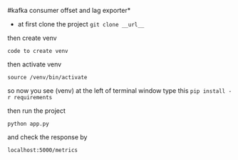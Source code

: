 #kafka consumer offset and lag exporter*

- at first clone the project 
``git clone __url__``

then create venv

``code to create venv``


then activate venv

``source /venv/bin/activate``

so now you see (venv) at the left of terminal window
type this
`pip install -r requirements`

then run the project

`python app.py`

and check the response by

`localhost:5000/metrics`

